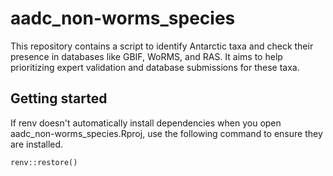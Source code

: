 # aadc_non-worms_species
This repository contains a script to identify Antarctic taxa and check their presence in databases like GBIF, WoRMS, and RAS. It aims to help prioritizing expert validation and database submissions for these taxa.
## Getting started 
If renv doesn't automatically install dependencies when you open aadc_non-worms_species.Rproj, use the following command to ensure they are installed.
```{r}
renv::restore()
```
